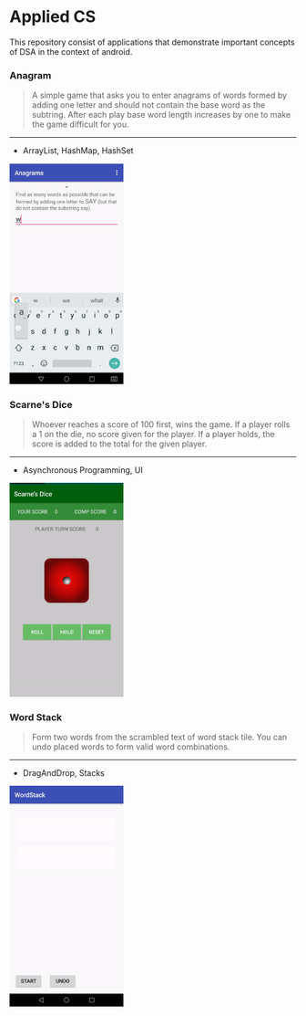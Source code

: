 # Applied CS 
This repository consist of applications that demonstrate important concepts of DSA in the context of android.  

### Anagram
> A simple game that asks you to enter anagrams of words formed by adding one letter and should not contain
the base word as the subtring. After each play base word length increases by one to make the game difficult for 
you. 
---
- ArrayList, HashMap, HashSet 

<img src="https://raw.githubusercontent.com/ashcyber/applied-cs/master/anagram/anagram.gif" width="200px">


### Scarne's Dice 
> Whoever reaches a score of 100 first, wins the game. If a player rolls a 1 on the die, no score given for the player. If a player holds, the score is added to the total for the given player. 
---
- Asynchronous Programming, UI

<img src="https://raw.githubusercontent.com/ashcyber/applied-cs/master/ScarnesDice/scarne.gif" width="200px">

### Word Stack 
> Form two words from the scrambled text of word stack tile. You can undo placed words to form valid word combinations.
---
- DragAndDrop, Stacks 

<img src="https://raw.githubusercontent.com/ashcyber/applied-cs/master/WordStack/wordstack.gif" width="200px">
